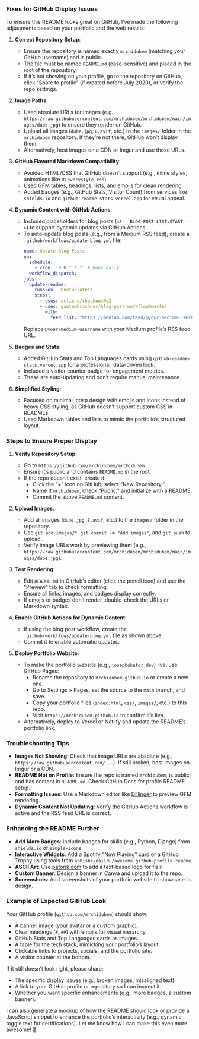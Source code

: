 
### Fixes for GitHub Display Issues
To ensure this README looks great on GitHub, I’ve made the following adjustments based on your portfolio and the web results:

1. **Correct Repository Setup**:[](https://docs.github.com/en/account-and-profile/setting-up-and-managing-your-github-profile/customizing-your-profile/managing-your-profile-readme)
   - Ensure the repository is named exactly `mrchidubem` (matching your GitHub username) and is public.
   - The file must be named `README.md` (case-sensitive) and placed in the root of the repository.
   - If it’s not showing on your profile, go to the repository on GitHub, click “Share to profile” (if created before July 2020), or verify the repo settings.

2. **Image Paths**:[](https://medium.com/%40patelnitish/create-theme-your-github-portfolio-57248b0ddb9c)
   - Used absolute URLs for images (e.g., `https://raw.githubusercontent.com/mrchidubem/mrchidubem/main/images/dube.jpg`) to ensure they render on GitHub.
   - Upload all images (`dube.jpg`, `8.avif`, etc.) to the `images/` folder in the `mrchidubem` repository. If they’re not there, GitHub won’t display them.
   - Alternatively, host images on a CDN or Imgur and use those URLs.

3. **GitHub Flavored Markdown Compatibility**:[](https://docs.github.com/en/account-and-profile/setting-up-and-managing-your-github-profile/customizing-your-profile/managing-your-profile-readme)
   - Avoided HTML/CSS that GitHub doesn’t support (e.g., inline styles, animations like in `everystyle.css`).
   - Used GFM tables, headings, lists, and emojis for clean rendering.
   - Added badges (e.g., GitHub Stats, Visitor Count) from services like `shields.io` and `github-readme-stats.vercel.app` for visual appeal.[](https://www.freecodecamp.org/news/how-to-write-a-good-readme-file/)[](https://github.com/abhisheknaiidu/awesome-github-profile-readme)

4. **Dynamic Content with GitHub Actions**:[](https://daily.dev/blog/creating-a-killer-github-profile-readme-part-1)[](https://towardsdatascience.com/create-a-simple-continuous-integration-ci-for-medium-rss-feed-in-github-profile-readme-b5dc6fdf6315/)
   - Included placeholders for blog posts (`<!-- BLOG-POST-LIST:START -->`) to support dynamic updates via GitHub Actions.
   - To auto-update blog posts (e.g., from a Medium RSS feed), create a `.github/workflows/update-blog.yml` file:
     ```yaml
     name: Update Blog Posts
     on:
       schedule:
         - cron: '0 0 * * *' # Runs daily
       workflow_dispatch:
     jobs:
       update-readme:
         runs-on: ubuntu-latest
         steps:
           - uses: actions/checkout@v3
           - uses: gautamkrishnar/blog-post-workflow@master
             with:
               feed_list: "https://medium.com/feed/@your-medium-username"
     ```
     Replace `@your-medium-username` with your Medium profile’s RSS feed URL.

5. **Badges and Stats**:[](https://medium.com/design-bootcamp/how-to-design-an-attractive-github-profile-readme-3618d6c53783)[](https://www.sitepoint.com/github-profile-readme/)
   - Added GitHub Stats and Top Languages cards using `github-readme-stats.vercel.app` for a professional, data-driven look.
   - Included a visitor counter badge for engagement metrics.
   - These are auto-updating and don’t require manual maintenance.

6. **Simplified Styling**:[](https://dev.to/denvermullets/how-to-use-your-github-s-profile-readme-as-a-portfolio-page-336e)
   - Focused on minimal, crisp design with emojis and icons instead of heavy CSS styling, as GitHub doesn’t support custom CSS in READMEs.
   - Used Markdown tables and lists to mimic the portfolio’s structured layout.

### Steps to Ensure Proper Display
1. **Verify Repository Setup**:
   - Go to `https://github.com/mrchidubem/mrchidubem`.
   - Ensure it’s public and contains `README.md` in the root.
   - If the repo doesn’t exist, create it:
     - Click the “+” icon on GitHub, select “New Repository.”
     - Name it `mrchidubem`, check “Public,” and initialize with a README.
     - Commit the above `README.md` content.

2. **Upload Images**:
   - Add all images (`dube.jpg`, `8.avif`, etc.) to the `images/` folder in the repository.
   - Use `git add images/*`, `git commit -m "Add images"`, and `git push` to upload.
   - Verify image URLs work by previewing them (e.g., `https://raw.githubusercontent.com/mrchidubem/mrchidubem/main/images/dube.jpg`).

3. **Test Rendering**:
   - Edit `README.md` in GitHub’s editor (click the pencil icon) and use the “Preview” tab to check formatting.
   - Ensure all links, images, and badges display correctly.
   - If emojis or badges don’t render, double-check the URLs or Markdown syntax.

4. **Enable GitHub Actions for Dynamic Content**:
   - If using the blog post workflow, create the `.github/workflows/update-blog.yml` file as shown above.
   - Commit it to enable automatic updates.

5. **Deploy Portfolio Website**:[](https://medium.com/%40kapil0123/building-your-stunning-github-portfolio-a-step-by-step-guide-a5e8650c5009)
   - To make the portfolio website (e.g., `josephokafor.dev`) live, use GitHub Pages:
     - Rename the repository to `mrchidubem.github.io` or create a new one.
     - Go to Settings > Pages, set the source to the `main` branch, and save.
     - Copy your portfolio files (`index.html`, `css/`, `images/`, etc.) to this repo.
     - Visit `https://mrchidubem.github.io` to confirm it’s live.
   - Alternatively, deploy to Vercel or Netlify and update the README’s portfolio link.

### Troubleshooting Tips
- **Images Not Showing**: Check that image URLs are absolute (e.g., `https://raw.githubusercontent.com/...`). If still broken, host images on Imgur or a CDN.
- **README Not on Profile**: Ensure the repo is named `mrchidubem`, is public, and has content in `README.md`. Check GitHub Docs for profile README setup.[](https://docs.github.com/en/account-and-profile/setting-up-and-managing-your-github-profile/customizing-your-profile/managing-your-profile-readme)
- **Formatting Issues**: Use a Markdown editor like [Dillinger](https://dillinger.io/) to preview GFM rendering.[](https://bulldogjob.com/readme/how-to-write-a-good-readme-for-your-github-project)
- **Dynamic Content Not Updating**: Verify the GitHub Actions workflow is active and the RSS feed URL is correct.

### Enhancing the README Further
- **Add More Badges**: Include badges for skills (e.g., Python, Django) from `shields.io` or `simple-icons`.[](https://medium.com/design-bootcamp/how-to-design-an-attractive-github-profile-readme-3618d6c53783)
- **Interactive Widgets**: Add a Spotify “Now Playing” card or a GitHub Trophy using tools from `abhisheknaiidu/awesome-github-profile-readme`.[](https://github.com/abhisheknaiidu/awesome-github-profile-readme)
- **ASCII Art**: Use [patorjk.com](http://patorjk.com/) to add a text-based logo for flair.[](https://www.reddit.com/r/github/comments/uulygm/what_are_some_really_nice_github_profile_readmes/)
- **Custom Banner**: Design a banner in Canva and upload it to the repo.[](https://medium.com/swlh/explore-new-github-readme-feature-7d5cc21bf02f)
- **Screenshots**: Add screenshots of your portfolio website to showcase its design.[](https://www.freecodecamp.org/news/how-to-write-a-good-readme-file/)

### Example of Expected GitHub Look
Your GitHub profile (`github.com/mrchidubem`) should show:
- A banner image (your avatar or a custom graphic).
- Clear headings (`#`, `##`) with emojis for visual hierarchy.
- GitHub Stats and Top Languages cards as images.
- A table for the tech stack, mimicking your portfolio’s layout.
- Clickable links to projects, socials, and the portfolio site.
- A visitor counter at the bottom.

If it still doesn’t look right, please share:
- The specific display issues (e.g., broken images, misaligned text).
- A link to your GitHub profile or repository so I can inspect it.
- Whether you want specific enhancements (e.g., more badges, a custom banner).

I can also generate a mockup of how the README should look or provide a JavaScript snippet to enhance the portfolio’s interactivity (e.g., dynamic toggle text for certifications). Let me know how I can make this even more awesome! 🚀